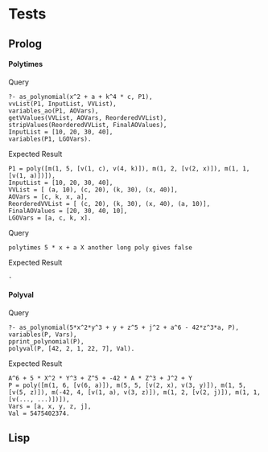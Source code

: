 # Tests
## Prolog
#### Polytimes
Query
```
?- as_polynomial(x^2 + a + k^4 * c, P1),
vvList(P1, InputList, VVList),
variables_ao(P1, AOVars),
getVValues(VVList, AOVars, ReorderedVVList),
stripValues(ReorderedVVList, FinalAOValues),
InputList = [10, 20, 30, 40],
variables(P1, LGOVars).
```

Expected Result
```
P1 = poly([m(1, 5, [v(1, c), v(4, k)]), m(1, 2, [v(2, x)]), m(1, 1, [v(1, a)])]),
InputList = [10, 20, 30, 40],
VVList = [ (a, 10), (c, 20), (k, 30), (x, 40)],
AOVars = [c, k, x, a],
ReorderedVVList = [ (c, 20), (k, 30), (x, 40), (a, 10)],
FinalAOValues = [20, 30, 40, 10],
LGOVars = [a, c, k, x].
```

Query
```
polytimes 5 * x + a X another long poly gives false
```

Expected Result
```
-
```


#### Polyval
Query
```
?- as_polynomial(5*x^2*y^3 + y + z^5 + j^2 + a^6 - 42*z^3*a, P),
variables(P, Vars),
pprint_polynomial(P),
polyval(P, [42, 2, 1, 22, 7], Val).
```

Expected Result
```
A^6 + 5 * X^2 * Y^3 + Z^5 + -42 * A * Z^3 + J^2 + Y
P = poly([m(1, 6, [v(6, a)]), m(5, 5, [v(2, x), v(3, y)]), m(1, 5, [v(5, z)]), m(-42, 4, [v(1, a), v(3, z)]), m(1, 2, [v(2, j)]), m(1, 1, [v(..., ...)])]),
Vars = [a, x, y, z, j],
Val = 5475402374.
```

## Lisp
